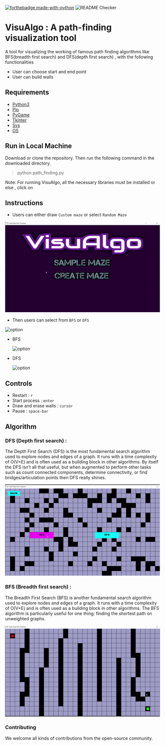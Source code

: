 [![forthebadge made-with-python](https://forthebadge.com/images/badges/made-with-python.svg)](https://www.python.org/)
![README Checker](https://github.com/williamfiset/Algorithms/workflows/README%20URL%20Checker/badge.svg)
<br>

# VisuAlgo : A path-finding visualization tool 

A tool for visualizing the working of famous path finding algorithms like BFS(breadth first search) and DFS(depth first search) , with the following functionalities
* User can choose start and end point
* User can build walls 

## Requirements
* [Python3]()
* [Pip]()
* [PyGame]()
* [Tkinter]()
* [Sys]()
* [OS]()


## Run in Local Machine
Download or clone the repository. Then run the following command in the downloaded directory.
> python path_finding.py

Note: For running VisuAlgo, all the necessary libraries must be installed or else , click on 


## Instructions 
* Users can either draw `Custom maze` or select `Random Maze`

![interface](readme_files/Interface.gif)

* Then users can select from `BFS` or `DFS`

![option](readme_files/Option.gif)

* BFS

  ![option](readme_files/Option.gif)
  
* DFS

  ![option](readme_files/Option.gif)
  
  
## Controls
* Restart : `r`
* Start process : `enter`
* Draw and erase walls : `cursor`
* Pause : `space-bar`

## Algorithm
 ### DFS (Depth first search) : 
  The Depth First Search (DFS) is the most fundamental search algorithm used to explore nodes and edges of a    graph. It runs with a       time complexity of O(V+E) and is often used as a building block in other algorithms.
  By itself the DFS isn’t all that useful, but when augmented to perform other tasks such as count connected components, determine         connectivity, or find bridges/articulation points then DFS really shines.
   
   ![dfs](readme_files/dfs.gif)
   
 ### BFS (Breadth first search) : 
  The Breadth First Search (BFS) is another fundamental search algorithm used to explore nodes and edges of   a graph. It runs with a       time complexity of O(V+E) and is often used as a building block in other algorithms.
  The BFS algorithm is particularly useful for one thing: finding the shortest path on unweighted graphs.
  
  ![bfs](readme_files/bfs.gif)
  
  ### Contributing
   We welcome all kinds of contributions from the open-source community.
